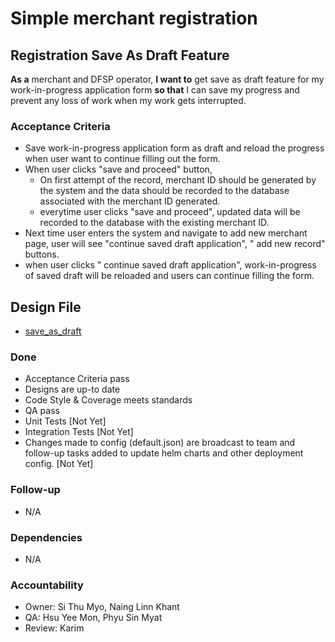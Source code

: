 # Simple merchant registration 
## Registration Save As Draft Feature 

**As a** merchant and DFSP operator, **I want to** get save as draft feature for my work-in-progress application form **so that** I can save my progress and prevent any loss of work when my work gets interrupted. 

### Acceptance Criteria

* Save work-in-progress application form as draft and reload the progress when user want to continue filling out the form.
* When user clicks "save and proceed" button, 
  * On first attempt of the record, merchant ID should be generated by the system and the data should be recorded to the database associated with the merchant ID generated. 
  * everytime user clicks "save and proceed", updated data will be recorded to the database with the existing merchant ID.
* Next time user enters the system and navigate to add new merchant page, user will see "continue saved draft application", " add new record" buttons.  
* when user clicks " continue saved draft application", work-in-progress of saved draft will be reloaded and users can continue filling the form. 

## Design File
* [save_as_draft](https://www.figma.com/proto/sEFusJJ4pQedgXvfRixE7b/Merchant-Registry-Prototype?page-id=1435%3A7881&type=design&node-id=1435-8023&viewport=528%2C298%2C0.35&t=3AEfehrhNBILWl7q-1&scaling=scale-down&starting-point-node-id=1435%3A8023&show-proto-sidebar=1)

### Done
 * Acceptance Criteria pass 
 * Designs are up-to date 
 * Code Style & Coverage meets standards 
 * QA pass 
 * Unit Tests [Not Yet]
 * Integration Tests [Not Yet] 
 * Changes made to config (default.json) are broadcast to team and follow-up tasks added to update helm charts and other deployment config. [Not Yet]


### Follow-up 
 * N/A 
  

### Dependencies
 * N/A 

  
### Accountability
 * Owner: Si Thu Myo, Naing Linn Khant
 * QA: Hsu Yee Mon, Phyu Sin Myat  
 * Review: Karim